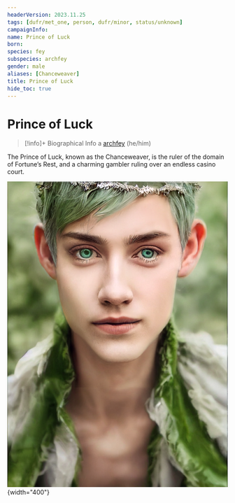 ```yaml
---
headerVersion: 2023.11.25
tags: [dufr/met_one, person, dufr/minor, status/unknown]
campaignInfo:
name: Prince of Luck
born:
species: fey
subspecies: archfey
gender: male
aliases: [Chanceweaver]
title: Prince of Luck
hide_toc: true
---
```

# Prince of Luck
>[!info]+ Biographical Info
> a [archfey](<../../species/children-of-the-divine/fey/fey.md>) (he/him)

The Prince of Luck, known as the Chanceweaver, is the ruler of the domain of Fortune’s Rest, and a charming gambler ruling over an endless casino court. 


![The Prince Of Luck](../../assets/the-prince-of-luck.png){width="400"}